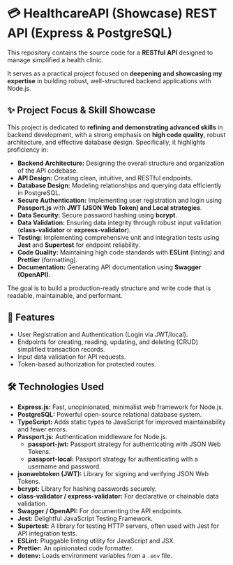 # 💳 HealthcareAPI (Showcase) REST API (Express & PostgreSQL)

This repository contains the source code for a **RESTful API** designed to manage simplified a health clinic.

It serves as a practical project focused on **deepening and showcasing my expertise** in building robust, well-structured backend applications with Node.js.

## ✨ Project Focus & Skill Showcase

This project is dedicated to **refining and demonstrating advanced skills** in backend development, with a strong emphasis on **high code quality**, robust architecture, and effective database design. Specifically, it highlights proficiency in:

*   **Backend Architecture:** Designing the overall structure and organization of the API codebase.
*   **API Design:** Creating clean, intuitive, and RESTful endpoints.
*   **Database Design:** Modeling relationships and querying data efficiently in PostgreSQL.
*   **Secure Authentication:** Implementing user registration and login using **Passport.js** with **JWT (JSON Web Token) and Local strategies**.
*   **Data Security:** Secure password hashing using **bcrypt**.
*   **Data Validation:** Ensuring data integrity through robust input validation (**class-validator** or **express-validator**).
*   **Testing:** Implementing comprehensive unit and integration tests using **Jest** and **Supertest** for endpoint reliability.
*   **Code Quality:** Maintaining high code standards with **ESLint** (linting) and **Prettier** (formatting).
*   **Documentation:** Generating API documentation using **Swagger (OpenAPI)**.

The goal is to build a production-ready structure and write code that is readable, maintainable, and performant.

## 🚀 Features

*   User Registration and Authentication (Login via JWT/local).
*   Endpoints for creating, reading, updating, and deleting (CRUD) simplified transaction records.
*   Input data validation for API requests.
*   Token-based authorization for protected routes.

## 🛠️ Technologies Used

*   **Express.js:** Fast, unopinionated, minimalist web framework for Node.js.
*   **PostgreSQL:** Powerful open-source relational database system.
*   **TypeScript:** Adds static types to JavaScript for improved maintainability and fewer errors.
*   **Passport.js:** Authentication middleware for Node.js.
    *   **passport-jwt:** Passport strategy for authenticating with JSON Web Tokens.
    *   **passport-local:** Passport strategy for authenticating with a username and password.
*   **jsonwebtoken (JWT):** Library for signing and verifying JSON Web Tokens.
*   **bcrypt:** Library for hashing passwords securely.
*   **class-validator / express-validator:** For declarative or chainable data validation.
*   **Swagger / OpenAPI:** For documenting the API endpoints.
*   **Jest:** Delightful JavaScript Testing Framework.
*   **Supertest:** A library for testing HTTP servers, often used with Jest for API integration tests.
*   **ESLint:** Pluggable linting utility for JavaScript and JSX.
*   **Prettier:** An opinionated code formatter.
*   **dotenv:** Loads environment variables from a `.env` file.

